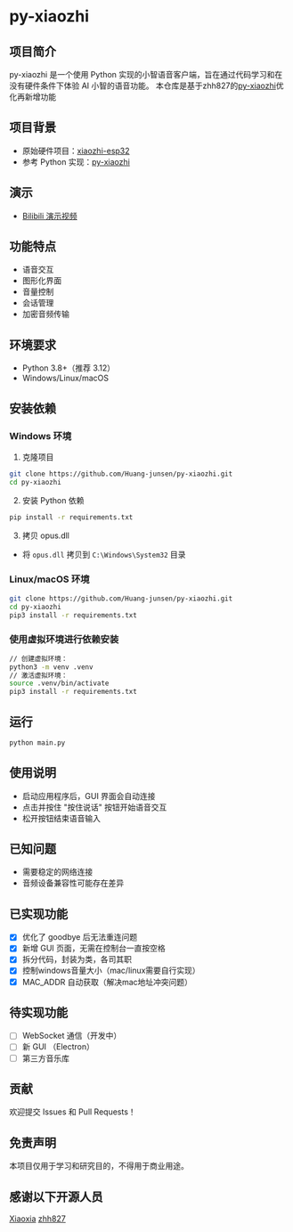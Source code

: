# py-xiaozhi

## 项目简介
py-xiaozhi 是一个使用 Python 实现的小智语音客户端，旨在通过代码学习和在没有硬件条件下体验 AI 小智的语音功能。
本仓库是基于zhh827的[py-xiaozhi](https://github.com/zhh827/py-xiaozhi/tree/main)优化再新增功能

## 项目背景
- 原始硬件项目：[xiaozhi-esp32](https://github.com/78/xiaozhi-esp32)
- 参考 Python 实现：[py-xiaozhi](https://github.com/zhh827/py-xiaozhi/tree/main)

## 演示
- [Bilibili 演示视频](https://b23.tv/GbXeLHX)

## 功能特点
- 语音交互
- 图形化界面
- 音量控制
- 会话管理
- 加密音频传输

## 环境要求
- Python 3.8+（推荐 3.12）
- Windows/Linux/macOS

## 安装依赖

### Windows 环境
1. 克隆项目
```bash
git clone https://github.com/Huang-junsen/py-xiaozhi.git
cd py-xiaozhi
```

2. 安装 Python 依赖
```bash
pip install -r requirements.txt
```

3. 拷贝 opus.dll
- 将 `opus.dll` 拷贝到 `C:\Windows\System32` 目录

### Linux/macOS 环境
```bash
git clone https://github.com/Huang-junsen/py-xiaozhi.git
cd py-xiaozhi
pip3 install -r requirements.txt
```
### 使用虚拟环境进行依赖安装
```bash
// 创建虚拟环境：
python3 -m venv .venv
// 激活虚拟环境：
source .venv/bin/activate
pip3 install -r requirements.txt
```

## 运行
```bash
python main.py
```

## 使用说明
- 启动应用程序后，GUI 界面会自动连接
- 点击并按住 "按住说话" 按钮开始语音交互
- 松开按钮结束语音输入

## 已知问题
- 需要稳定的网络连接
- 音频设备兼容性可能存在差异

## 已实现功能

- [x] 优化了 goodbye 后无法重连问题
- [x] 新增 GUI 页面，无需在控制台一直按空格
- [x] 拆分代码，封装为类，各司其职
- [x] 控制windows音量大小（mac/linux需要自行实现）
- [x] MAC_ADDR 自动获取（解决mac地址冲突问题）

## 待实现功能

- [ ] WebSocket 通信（开发中）
- [ ] 新 GUI （Electron）
- [ ] 第三方音乐库

## 贡献
欢迎提交 Issues 和 Pull Requests！

## 免责声明
本项目仅用于学习和研究目的，不得用于商业用途。

## 感谢以下开源人员
[Xiaoxia](https://github.com/78)
[zhh827](https://github.com/zhh827)
